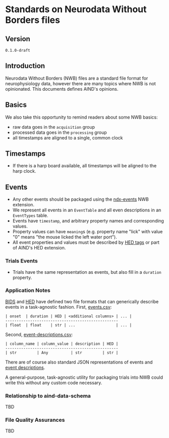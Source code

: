 # Standards on Neurodata Without Borders files

## Version

`0.1.0-draft`

## Introduction

Neurodata Without Borders (NWB) files are a standard file format for neurophysiology data, however there are many topics where NWB is not opinionated. This documents defines AIND's opinions. 

## Basics

We also take this opportunity to remind readers about some NWB basics:

- raw data goes in the `acquisition` group
- processed data goes in the `processing` group
- all timestamps are aligned to a single, common clock

## Timestamps

- If there is a harp board available, all timestamps will be aligned to the harp clock.

## Events 

- Any other events should be packaged using the [ndx-events](https://github.com/rly/ndx-events) NWB extension.
- We represent all events in an `EventTable` and all even descriptions in an `EventTypes` table.
- Events have `timestamp`, and arbitrary property names and corresponding values.
- Property values can have `meaning`s (e.g. property name "lick" with value "0" means "the mouse licked the left water port").
- All event properties and values must be described by [HED tags](https://www.hedtags.org/) or part of AIND's HED extension.

### Trials Events

- Trials have the same representation as events, but also fill in a `duration` property.

### Application Notes 

[BIDS](https://bids-specification.readthedocs.io/en/stable/) and [HED](https://www.hed-resources.org/en/latest/index.html) have defined two file formats that can generically describe events in a task-agnostic fashion. First, [events.csv](https://bids-specification.readthedocs.io/en/stable/modality-specific-files/task-events.html): 
```
| onset  | duration | HED | <additional columns> | ... |
--------------------------------------------------
| float  | float    | str | ...                  | ... |
```

Second, [event-descriptions.csv](https://www.hed-resources.org/en/latest/BidsAnnotationQuickstart.html#four-column-spreadsheet-format-anchor):
```
| column_name | column_value | description | HED |
--------------------------------------------------
| str         | Any          | str         | str |
```

There are of course also standard JSON representations of events and [event descriptions](https://www.hed-resources.org/en/latest/BidsAnnotationQuickstart.html#json-event-sidecars).

A general-purpose, task-agnostic utility for packaging trials into NWB could write this without any custom code necessary.

### Relationship to aind-data-schema

TBD

### File Quality Assurances

TBD
